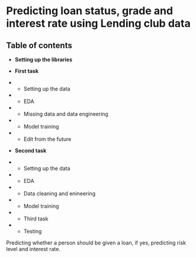 # Predicting loan status, grade and interest rate using Lending club data

## Table of contents 

* <b>Setting up the libraries</b>

* <b>First task</b>

* * Setting up the data

* * EDA

* * Missing data and data engineering

* * Model training

* * Edit from the future

* <b>Second task</b>

* * Setting up the data

* * EDA

* * Data cleaning and enineering

* * Model training

* * Third task

* * Testing

Predicting whether a person should be given a loan, if yes, predicting risk level and interest rate.

